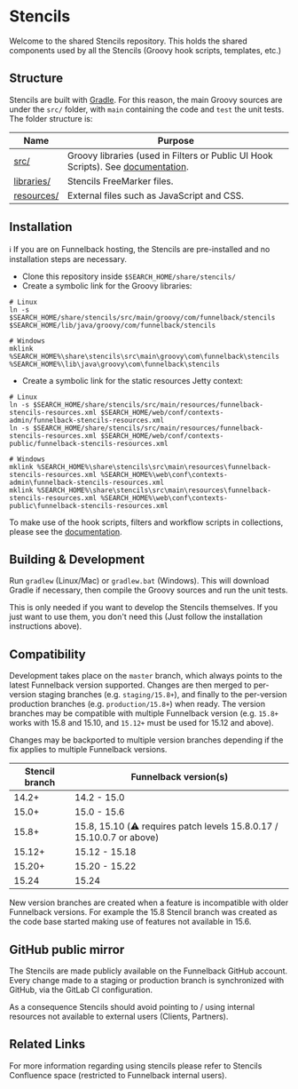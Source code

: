 # Stencils

Welcome to the shared Stencils repository. This holds the shared components used by all the Stencils (Groovy hook scripts, templates, etc.)

## Structure

Stencils are built with [Gradle](https://gradle.org/). For this reason, the main Groovy sources are under the `src/` folder, with `main` containing the code and `test` the unit tests. The folder structure is:

 Name                    | Purpose 
 ----------------------- | -------
 [src/](src)             | Groovy libraries (used in Filters or Public UI Hook Scripts). See [documentation](src/README.md).
 [libraries/](libraries) | Stencils FreeMarker files. 
 [resources/](resources) | External files such as JavaScript and CSS. 

## Installation

:information_source: If you are on Funnelback hosting, the Stencils are pre-installed and no installation steps are necessary.

* Clone this repository inside `$SEARCH_HOME/share/stencils/`
* Create a symbolic link for the Groovy libraries:

```
# Linux
ln -s $SEARCH_HOME/share/stencils/src/main/groovy/com/funnelback/stencils $SEARCH_HOME/lib/java/groovy/com/funnelback/stencils

# Windows
mklink %SEARCH_HOME%\share\stencils\src\main\groovy\com\funnelback\stencils %SEARCH_HOME%\lib\java\groovy\com\funnelback\stencils
```

* Create a symbolic link for the static resources Jetty context:

```
# Linux
ln -s $SEARCH_HOME/share/stencils/src/main/resources/funnelback-stencils-resources.xml $SEARCH_HOME/web/conf/contexts-admin/funnelback-stencils-resources.xml
ln -s $SEARCH_HOME/share/stencils/src/main/resources/funnelback-stencils-resources.xml $SEARCH_HOME/web/conf/contexts-public/funnelback-stencils-resources.xml

# Windows
mklink %SEARCH_HOME%\share\stencils\src\main\resources\funnelback-stencils-resources.xml %SEARCH_HOME%\web\conf\contexts-admin\funnelback-stencils-resources.xml
mklink %SEARCH_HOME%\share\stencils\src\main\resources\funnelback-stencils-resources.xml %SEARCH_HOME%\web\conf\contexts-public\funnelback-stencils-resources.xml
```

To make use of the hook scripts, filters and workflow scripts in collections, please see the [documentation](src/README.md).

## Building & Development

Run `gradlew` (Linux/Mac) or `gradlew.bat` (Windows). This will download Gradle if necessary, then compile the Groovy sources and run the unit tests.

This is only needed if you want to develop the Stencils themselves. If you just want to use them, you don't need this (Just follow the installation instructions above).

## Compatibility

Development takes place on the `master` branch, which always points to the latest Funnelback version supported. Changes are then merged to per-version staging branches (e.g. `staging/15.8+`), and finally to the per-version production branches (e.g. `production/15.8+`) when ready. The version branches may be compatible with multiple Funnelback version (e.g. `15.8+` works with 15.8 and 15.10, and `15.12+` must be used for 15.12 and above).

Changes may be backported to multiple version branches depending if the fix applies to multiple Funnelback versions.

 Stencil branch  | Funnelback version(s)
 --------------- | ---------------------
 14.2+           | 14.2 - 15.0
 15.0+           | 15.0 - 15.6
 15.8+           | 15.8, 15.10 (:warning: requires patch levels 15.8.0.17 / 15.10.0.7 or above)
 15.12+          | 15.12 - 15.18
 15.20+          | 15.20 - 15.22
 15.24           | 15.24

New version branches are created when a feature is incompatible with older Funnelback versions. For example the 15.8 Stencil branch was created as the code base started making use of features not available in 15.6.

## GitHub public mirror

The Stencils are made publicly available on the Funnelback GitHub account. Every change made to a staging or production branch is synchronized with GitHub, via the GitLab CI configuration.

As a consequence Stencils should avoid pointing to / using internal resources not available to external users (Clients, Partners).

## Related Links

For more information regarding using stencils please refer to Stencils Confluence space (restricted to Funnelback internal users).
